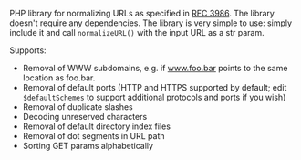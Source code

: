 PHP library for normalizing URLs as specified in
[RFC 3986](http://en.wikipedia.org/wiki/URI_scheme#Generic_syntax).
The library doesn't require any dependencies.
The library is very simple to use: simply include it
and call `normalizeURL()` with the input URL as a str param.

Supports:

- Removal of WWW subdomains, e.g. if www.foo.bar points to the same location as foo.bar.
- Removal of default ports (HTTP and HTTPS supported by default;
  edit `$defaultSchemes` to support additional protocols and ports if you wish)
- Removal of duplicate slashes
- Decoding unreserved characters
- Removal of default directory index files
- Removal of dot segments in URL path
- Sorting GET params alphabetically
